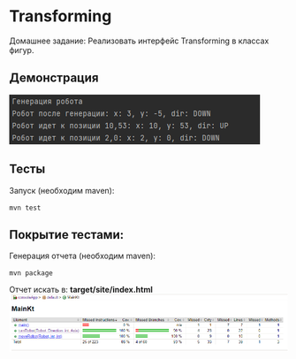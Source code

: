 # Transforming
Домашнее задание: Реализовать интерфейс Transforming
в классах фигур.
## Демонстрация
![alt demo](https://github.com/vladnov138/kotlin_practice/blob/main/Robot/assets/demo.png)
## Тесты
Запуск (необходим maven):
```
mvn test
```
## Покрытие тестами:
Генерация отчета (необходим maven):
```
mvn package
```
Отчет искать в: **target/site/index.html**
![alt coverage](https://github.com/vladnov138/kotlin_practice/blob/main/Robot/assets/coverage.png)